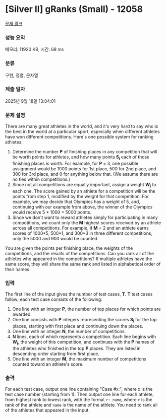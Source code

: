 # [Silver II] gRanks (Small) - 12058 

[문제 링크](https://www.acmicpc.net/problem/12058) 

### 성능 요약

메모리: 11920 KB, 시간: 68 ms

### 분류

구현, 정렬, 문자열

### 제출 일자

2025년 9월 18일 13:04:01

### 문제 설명

<p>There are many great athletes in the world, and it's very hard to say who is the best in the world at a particular sport, especially when different athletes have won different competitions. Here's one possible system for ranking athletes:</p>

<ol>
	<li>Determine the number <strong>P</strong> of finishing places in any competition that will be worth points for athletes, and how many points <strong>S<sub>i</sub></strong> each of those finishing places is worth. For example, for <strong>P</strong> = 3, one possible assignment would be 1000 points for 1st place, 500 for 2nd place, and 300 for 3rd place, and 0 for anything below that. (We assume there are no ties within competitions.)</li>
	<li>Since not all competitions are equally important, assign a weight <strong>W<sub>i</sub></strong> to each one. The score gained by an athlete for a competition will be the points from step 1, modified by the weight for that competition. For example, we may decide that Olympics has a weight of 5, and, continuing with our example from above, the winner of the Olympics would receive 5 * 1000 = 5000 points.</li>
	<li>Since we don't want to reward athletes simply for participating in many competitions, we count only the <strong>M</strong> highest scores received by an athlete across all competitions. For example, if <strong>M</strong> = 2 and an athlete earns scores of 1000*5, 500*1, and 300*3 in three different competitions, only the 5000 and 900 would be counted.</li>
</ol>

<p>You are given the points per finishing place, the weights of the competitions, and the results of the competitions. Can you rank all of the athletes who appeared in the competitions? If multiple athletes have the same score, they will share the same rank and listed in alphabetical order of their names.</p>

### 입력 

 <p>The first line of the input gives the number of test cases, <strong>T</strong>. <strong>T</strong> test cases follow; each test case consists of the following:</p>

<ol>
	<li>One line with an integer <strong>P</strong>, the number of top places for which points are awarded.</li>
	<li>One line consists with <strong>P</strong> integers representing the scores <strong>S<sub>i</sub></strong> for the top places, starting with first place and continuing down the places.</li>
	<li>One line with an integer <strong>N</strong>, the number of competitions.</li>
	<li><strong>N</strong> lines, each of which represents a competition. Each line begins with <strong>W<sub>i</sub></strong>, the weight of this competition, and continues with the <strong>P</strong> names of the athletes who finished in the top <strong>P</strong> places. They are listed in descending order starting from first place.</li>
	<li>One line with an integer <strong>M</strong>, the maximum number of competitions counted toward an athlete's score.</li>
</ol>

### 출력 

 <p>For each test case, output one line containing "Case #x:", where x is the test case number (starting from 1). Then output one line for each athlete, from highest rank to lowest rank, with the format <code>r: name</code>, where <code>r</code> is the rank of the athlete and <code>name</code> is the name of the athlete. You need to rank all of the athletes that appeared in the input.</p>

